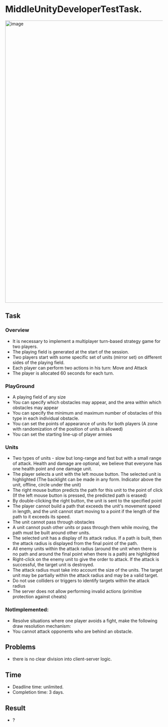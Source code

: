 # MiddleUnityDeveloperTestTask.
<img width="1612" height="901" alt="image" src="https://github.com/user-attachments/assets/71ee2157-bb9b-402c-ac30-4835d55e8deb" />

## Task
### Overview 
- It is necessary to implement a multiplayer turn-based strategy game for two players.
- The playing field is generated at the start of the session.
- Two players start with some specific set of units (mirror set) on different sides of the playing field.
- Each player can perform two actions in his turn: Move and Attack
- The player is allocated 60 seconds for each turn.
### PlayGround
- A playing field of any size
- You can specify which obstacles may appear, and the area within which obstacles may appear
- You can specify the minimum and maximum number of obstacles of this type in each individual obstacle.
- You can set the points of appearance of units for both players (A zone with randomization of the position of units is allowed)
- You can set the starting line-up of player armies
### Units
- Two types of units - slow but long-range and fast but with a small range of attack. Health and damage are optional, we believe that everyone has one health point and one damage unit.
- The player selects a unit with the left mouse button. The selected unit is highlighted (The backlight can be made in any form. Indicator above the unit, offline, circle under the unit)
- The right mouse button predicts the path for this unit to the point of click (If the left mouse button is pressed, the predicted path is erased)
- By double-clicking the right button, the unit is sent to the specified point
- The player cannot build a path that exceeds the unit's movement speed in length, and the unit cannot start moving to a point if the length of the path to it exceeds its speed.
- The unit cannot pass through obstacles
- A unit cannot push other units or pass through them while moving, the path must be built around other units.
- The selected unit has a display of its attack radius. If a path is built, then the attack radius is displayed from the final point of the path.
- All enemy units within the attack radius (around the unit when there is no path and around the final point when there is a path) are highlighted
- Right-click on the enemy unit to give the order to attack. If the attack is successful, the target unit is destroyed.
- The attack radius must take into account the size of the units. The target unit may be partially within the attack radius and may be a valid target.
- Do not use colliders or triggers to identify targets within the attack radius
- The server does not allow performing invalid actions (primitive protection against cheats)
### NotImplemented:
- Resolve situations where one player avoids a fight, make the following draw resolution mechanism:
- You cannot attack opponents who are behind an obstacle.
## Problems 
- there is no clear division into client-server logic.

## Time
- Deadline time: unlimited.
- Completion time: 3 days.

## Result
- ?
